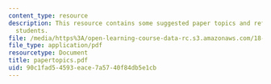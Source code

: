 ```yaml
---
content_type: resource
description: This resource contains some suggested paper topics and references for
  students.
file: /media/https%3A/open-learning-course-data-rc.s3.amazonaws.com/18-704-seminar-in-algebra-and-number-theory-rational-points-on-elliptic-curves-fall-2004/90c1fad54593eace7a5740f84db5e1cb_papertopics.pdf
file_type: application/pdf
resourcetype: Document
title: papertopics.pdf
uid: 90c1fad5-4593-eace-7a57-40f84db5e1cb
---
```

